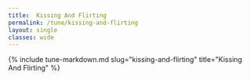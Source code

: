```yaml
---
title:  Kissing And Flirting
permalink: /tune/kissing-and-flirting
layout: single
classes: wide
---
```

{% include tune-markdown.md slug="kissing-and-flirting" title="Kissing And Flirting" %}
